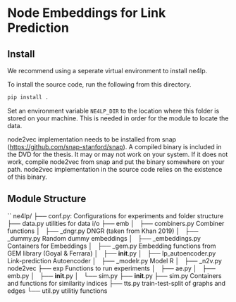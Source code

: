 # Node Embeddings for Link Prediction

## Install

We recommend using a seperate virtual environment to install ne4lp.

To install the source code, run the following from this directory.

```bash
pip install .
```

Set an environment variable `NE4LP_DIR` to the location where this folder is 
stored on your machine. This is needed in order for the module to locate the
data.

node2vec implementation needs to be installed from snap (https://github.com/snap-stanford/snap).
A compiled binary is included in the DVD for the thesis. It may or may not work
on your system. If it does not work, compile node2vec from snap and put the binary
somewhere on your path. node2vec implementation in the source code relies on the existence
of this binary.

## Module Structure

``
ne4lp/
├── conf.py:                Configurations for experiments and folder structure
├── data.py                 utilities for data i/o
├── emb
│   ├── combiners.py        Combiner functions
│   ├── _dngr.py            DNGR (taken from Khan 2019)
│   ├── _dummy.py           Random dummy embeddings
│   ├── _embeddings.py      Containers for Embeddings
│   ├── _gem.py             Embedding functions from GEM library (Goyal & Ferrara)
│   ├── __init__.py
│   ├── lp_autoencoder.py   Link-prediction Autoencoder
│   ├── _modelr.py          Model R
│   ├── _n2v.py             node2vec
├── exp                     Functions to run experiments
│   ├── ae.py
│   ├── emb.py
│   ├── __init__.py
│   └── sim.py
├── __init__.py
├── sim.py                  Containers and functions for similarity indices
├── tts.py                  train-test-split of graphs and edges
└── util.py                 utilitiy functions
```
